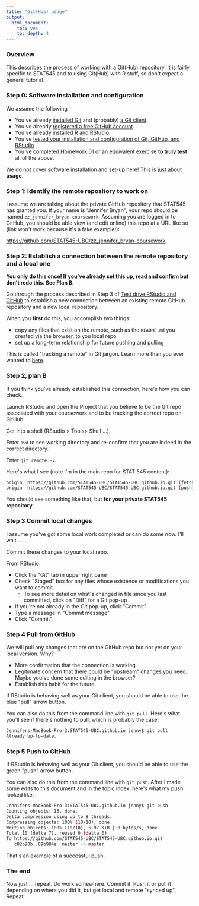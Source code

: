 ```yaml
---
title: "Git(Hub) usage"
output:
  html_document:
    toc: yes
    toc_depth: 4
---
```


### Overview

This describes the process of working with a Git(Hub) repository. It is fairly specific to STAT545 and to using Git(Hub) with R stuff, so don't expect a general tutorial.

### Step 0: Software installation and configuration

We assume the following

  * You've already [installed Git](git01_git-install.html) and (probably) [a Git client](git02_git-clients.html).
  * You've already [registered a free GitHub account](cm001_course-intro-sw-install-account-signup.html#register-a-github-account).
  * You've already [installed R and RStudio](block000_r-rstudio-install.html).
  * You've [tested your installation and configuration of Git, GitHub, and RStudio](git05_first-use-git-rstudio.html)
  * You've completed [Homework 01](hw01_edit-README.html) or an equivalent exercise __to truly test__ all of the above.
  
We do not cover software installation and set-up here! This is just about __usage__.

### Step 1: Identify the remote repository to work on

I assume we are talking about the private GitHub repository that STAT545 has granted you. If your name is "Jennifer Bryan", your repo should be named `zz_jennifer_bryan-coursework`. Assuming you are logged in to GitHub, you should be able view (and edit online) this repo at a URL like so (link won't work because it's a fake example!):

<https://github.com/STAT545-UBC/zz_jennifer_bryan-coursework>

### Step 2: Establish a connection between the remote repository and a local one

**You only do this once! If you've already set this up, read and confirm but don't redo this. See Plan B.**

Go through the process described in Step 3 of [Test drive RStudio and GitHub](git05_first-use-git-rstudio.html#step-3-clone-the-new-github-repository-to-your-computer-via-rstudio) to establish a new connection between an existing remote GitHub repository and a new local repository.

When you __first__ do this, you accomplish two things:

  * copy any files that exist on the remote, such as the `README.md` you created via the browser, to you local repo
  * set up a long-term relationship for future pushing and pulling

This is called "tracking a remote" in Git jargon. Learn more than you ever wanted to [here](http://git-scm.com/book/en/Git-Basics-Working-with-Remotes).

### Step 2, plan B

If you think you've already established this connection, here's how you can check.

Launch RStudio and open the Project that you believe to be the Git repo associated with your coursework and to be tracking the correct repo on GitHub.

Get into a shell (RStudio > Tools> Shell ...).

Enter `pwd` to see working directory and re-confirm that you are indeed in the correct directory.

Enter `git remote -v`.

Here's what I see (note I'm in the main repo for STAT 545 content):

```sh
origin  https://github.com/STAT545-UBC/STAT545-UBC.github.io.git (fetch)
origin	https://github.com/STAT545-UBC/STAT545-UBC.github.io.git (push)
```

You should see something like that, but __for your private STAT545 repository__.

### Step 3 Commit local changes

I assume you've got some local work completed or can do some now. I'll wait....

Commit these changes to your local repo.

From RStudio:

  * Click the "Git" tab in upper right pane
  * Check "Staged" box for any files whose existence or modifications you want to commit.
    - To see more detail on what's changed in file since you last committed, click on "Diff" for a Git pop-up
  * If you're not already in the Git pop-up, click "Commit"
  * Type a message in "Commit message"
  * Click "Commit"

### Step 4 Pull from GitHub

We will pull any changes that are on the GitHub repo but not yet on your local version. Why?

  * More confirmation that the connection is working.
  * Legitimate concern that there could be "upstream" changes you need. Maybe you've done some editing in the browser?
  * Establish this habit for the future.
  
If RStudio is behaving well as your Git client, you should be able to use the blue "pull" arrow button.

You can also do this from the command line with `git pull`. Here's what you'll see if there's nothing to pull, which is probably the case:

```sh
Jennifers-MacBook-Pro-3:STAT545-UBC.github.io jenny$ git pull
Already up-to-date.
```

### Step 5 Push to GitHub

If RStudio is behaving well as your Git client, you should be able to use the green "push" arrow button.

You can also do this from the command line with `git push`. After I made some edits to this document and in the topic index, here's what my push looked like:

```sh
Jennifers-MacBook-Pro-3:STAT545-UBC.github.io jenny$ git push
Counting objects: 13, done.
Delta compression using up to 8 threads.
Compressing objects: 100% (10/10), done.
Writing objects: 100% (10/10), 5.97 KiB | 0 bytes/s, done.
Total 10 (delta 7), reused 0 (delta 0)
To https://github.com/STAT545-UBC/STAT545-UBC.github.io.git
   c82b90b..89b984e  master -> master
```

That's an example of a successful push.

### The end

Now just ... repeat. Do work somewhere. Commit it. Push it or pull it depending on where you did it, but get local and remote "synced up". Repeat.